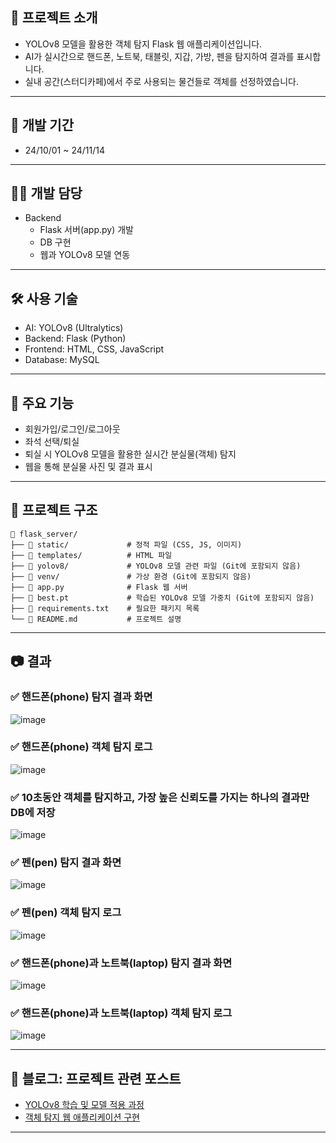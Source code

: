 ## 📌 프로젝트 소개
- YOLOv8 모델을 활용한 객체 탐지 Flask 웹 애플리케이션입니다.
- AI가 실시간으로 핸드폰, 노트북, 태블릿, 지갑, 가방, 펜을 탐지하여 결과를 표시합니다.
- 실내 공간(스터디카페)에서 주로 사용되는 물건들로 객체를 선정하였습니다.


---


## 📅 개발 기간
- 24/10/01 ~ 24/11/14


---


## 👨‍💻 개발 담당
- Backend
  - Flask 서버(app.py) 개발
  - DB 구현
  - 웹과 YOLOv8 모델 연동


---


## 🛠️ 사용 기술
- AI: YOLOv8 (Ultralytics)
- Backend: Flask (Python)
- Frontend: HTML, CSS, JavaScript
- Database: MySQL


---


## 🎯 주요 기능
- 회원가입/로그인/로그아웃
- 좌석 선택/퇴실
- 퇴실 시 YOLOv8 모델을 활용한 실시간 분실물(객체) 탐지
- 웹을 통해 분실물 사진 및 결과 표시


---


## 📂 프로젝트 구조
```
📂 flask_server/
├── 📂 static/             # 정적 파일 (CSS, JS, 이미지)
├── 📂 templates/          # HTML 파일
├── 📂 yolov8/             # YOLOv8 모델 관련 파일 (Git에 포함되지 않음)
├── 📂 venv/               # 가상 환경 (Git에 포함되지 않음)
├── 📂 app.py              # Flask 웹 서버
├── 📂 best.pt             # 학습된 YOLOv8 모델 가중치 (Git에 포함되지 않음)
├── 📂 requirements.txt    # 필요한 패키지 목록
└── 📂 README.md           # 프로젝트 설명
```


---


## 📷 결과
### ✅ 핸드폰(phone) 탐지 결과 화면
![image](https://github.com/user-attachments/assets/a10e4540-7c80-4109-9bd8-6df4193f762b)


### ✅ 핸드폰(phone) 객체 탐지 로그
![image](https://github.com/user-attachments/assets/d8564a10-7ed5-410f-af4f-d537089ac659)


### ✅ 10초동안 객체를 탐지하고, 가장 높은 신뢰도를 가지는 하나의 결과만 DB에 저장 
![image](https://github.com/user-attachments/assets/452a4f4a-bd6d-426d-9033-7a55f4fbc231)


### ✅ 펜(pen) 탐지 결과 화면
![image](https://github.com/user-attachments/assets/26137140-7b4e-415b-ba70-4c8904d34cbf)


### ✅ 펜(pen) 객체 탐지 로그
![image](https://github.com/user-attachments/assets/917782fc-dc88-401a-b4d6-66261be416ea)


### ✅ 핸드폰(phone)과 노트북(laptop) 탐지 결과 화면
![image](https://github.com/user-attachments/assets/e54f2610-014a-4746-916d-0e18a3fe8e0f)


### ✅ 핸드폰(phone)과 노트북(laptop) 객체 탐지 로그
![image](https://github.com/user-attachments/assets/d4aa791b-7b8c-4786-9c3f-2222a8982b28)


---


## 🔗 블로그: 프로젝트 관련 포스트
- [YOLOv8 학습 및 모델 적용 과정](https://djjin02.tistory.com/205)
- [객체 탐지 웹 애플리케이션 구현](https://djjin02.tistory.com/207)


---

